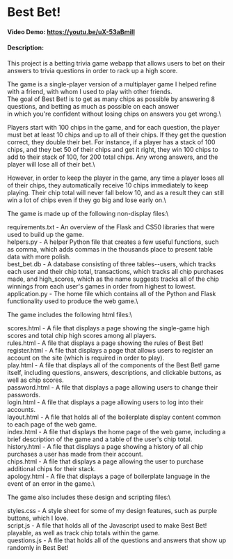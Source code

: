 # Best Bet!
#### Video Demo:  <https://youtu.be/uX-53aBmiII>
#### Description:
This project is a betting trivia game webapp that allows users to bet on their answers to trivia questions in order to rack up a high score.

The game is a single-player version of a multiplayer game I helped refine with a friend, with whom I used to play with other friends.\
The goal of Best Bet! is to get as many chips as possible by answering 8 questions, and betting as much as possible on each answer\
in which you're confident without losing chips on answers you get wrong.\

Players start with 100 chips in the game, and for each question, the player must bet at least 10 chips and up to all of their chips. If they
get the question correct, they double their bet. For instance, if a player has a stack of 100 chips, and they bet 50 of their chips and get it right,
they win 100 chips to add to their stack of 100, for 200 total chips. Any wrong answers, and the player will lose all of their bet.\

However, in order to keep the player in the game, any time a player loses all of their chips, they automatically receive 10 chips immediately to keep playing.
Their chip total will never fall below 10, and as a result they can still win a lot of chips even if they go big and lose early on.\

The game is made up of the following non-display files:\

requirements.txt - An overview of the Flask and CS50 libraries that were used to build up the game.\
helpers.py - A helper Python file that creates a few useful functions, such as comma, which adds commas in the thousands place to present table data with more polish.\
best_bet.db - A database consisting of three tables--users, which tracks each user and their chip total, transactions, which tracks all chip purchases made, and
high_scores, which as the name suggests tracks all of the chip winnings from each user's games in order from highest to lowest.\
application.py - The home file which contains all of the Python and Flask functionality used to produce the web game.\

The game includes the following html files:\

scores.html - A file that displays a page showing the single-game high scores and total chip high scores among all players.\
rules.html - A file that displays a page showing the rules of Best Bet!\
register.html - A file that displays a page that allows users to register an account on the site (which is required in order to play).\
play.html - A file that displays all of the components of the Best Bet! game itself, including questions, answers, descriptions, and clickable buttons, as well as chip scores.\
password.html - A file that displays a page allowing users to change their passwords.\
login.html - A file that displays a page allowing users to log into their accounts.\
layout.html - A file that holds all of the boilerplate display content common to each page of the web game.\
index.html - A file that displays the home page of the web game, including a brief description of the game and a table of the user's chip total.\
history.html - A file that displays a page showing a history of all chip purchases a user has made from their account.\
chips.html - A file that displays a page allowing the user to purchase additional chips for their stack.\
apology.html - A file that displays a page of boilerplate language in the event of an error in the game.\

The game also includes these design and scripting files:\

styles.css - A style sheet for some of my design features, such as purple buttons, which I love.\
script.js - A file that holds all of the Javascript used to make Best Bet! playable, as well as track chip totals within the game.\
questions.js - A file that holds all of the questions and answers that show up randomly in Best Bet!
